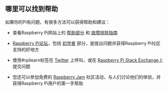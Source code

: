 ## 哪里可以找到帮助

如果你的Pi有问题，有很多方法可以获得帮助和建议：

+ 查看Raspberry Pi网站上的 [帮助部分](https://www.raspberrypi.org/help/) 和 [故障排除指南](https://www.raspberrypi.org/learning/troubleshooting-guide/)

+ [Raspberry Pi论坛](https://www.raspberrypi.org/forums)，包括 [初学者](https://www.raspberrypi.org/forums/viewforum.php?f=91) 部分，是提出问题并获得Raspberry Pi社区支持的好地方

+ 使用#rpilearn标签在 [Twitter](https://twitter.com) 上呼叫，或在 [Raspberry Pi Stack Exchange](https://raspberrypi.stackexchange.com/)上提交问题

+ 您还可以参加免费的 [Raspberry Jam](https://rpf.io/jam) 社区活动，与人们讨论他们的体验，并获得Raspberry Pi用户的第一手帮助